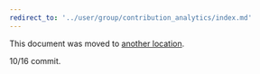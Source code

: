 ```yaml
---
redirect_to: '../user/group/contribution_analytics/index.md'
---
```


This document was moved to [another location](../user/group/contribution_analytics/index.md).

10/16 commit.

<!-- This redirect file can be deleted after February 1, 2021. -->
<!-- Before deletion, see: https://docs.gitlab.com/ee/development/documentation/#move-or-rename-a-page -->
